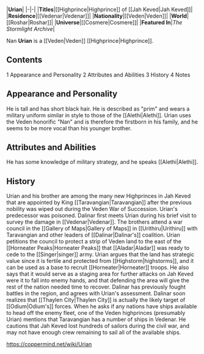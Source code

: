 |**Urian**|
|-|-|
|**Titles**|[[Highprince\|Highprince]] of [[Jah Keved\|Jah Keved]]|
|**Residence**|[[Vedenar\|Vedenar]]|
|**Nationality**|[[Veden\|Veden]]|
|**World**|[[Roshar\|Roshar]]|
|**Universe**|[[Cosmere\|Cosmere]]|
|**Featured In**|*The Stormlight Archive*|

Nan **Urian** is a [[Veden\|Veden]] [[Highprince\|Highprince]].

## Contents

1 Appearance and Personality
2 Attributes and Abilities
3 History
4 Notes


## Appearance and Personality
He is tall and has short black hair. He is described as "prim" and wears a military uniform similar in style to those of the [[Alethi\|Alethi]]. Urian uses the Veden honorific "Nan" and is therefore the firstborn in his family, and he seems to be more vocal than his younger brother.

## Attributes and Abilities
He has some knowledge of military strategy, and he speaks [[Alethi\|Alethi]].

## History
Urian and his brother are among the many new Highprinces in Jah Keved that are appointed by King [[Taravangian\|Taravangian]] after the previous nobility was wiped out during the Veden War of Succession. Urian's predecessor was poisoned. Dalinar first meets Urian during his brief visit to survey the damage in [[Vedenar\|Vedenar]].
The brothers attend a war council in the [[Gallery of Maps\|Gallery of Maps]] in [[Urithiru\|Urithiru]] with Taravangian and other leaders of [[Dalinar\|Dalinar's]] coalition. Urian petitions the council to protect a strip of Veden land to the east of the [[Horneater Peaks\|Horneater Peaks]] that [[Aladar\|Aladar]] was ready to cede to the [[Singer\|singer]] army. Urian argues that the land has strategic value since it is fertile and protected from [[Highstorm\|highstorms]], and it can be used as a base to recruit [[Horneater\|Horneater]] troops. He also says that it would serve as a staging area for further attacks on Jah Keved were it to fall into enemy hands, and that defending the area will give the rest of the nation needed time to recover. Dalinar has previously fought battles in the region, and agrees with Urian's assessment.
Dalinar soon realizes that [[Thaylen City\|Thaylen City]] is actually the likely target of [[Odium\|Odium's]] forces. When he asks if any nations have ships available to head off the enemy fleet, one of the Veden highprinces (presumably Urian) mentions that Taravangian has a number of ships in Vedenar. He cautions that Jah Keved lost hundreds of sailors during the civil war, and may not have enough crew remaining to sail all of the available ships.



https://coppermind.net/wiki/Urian